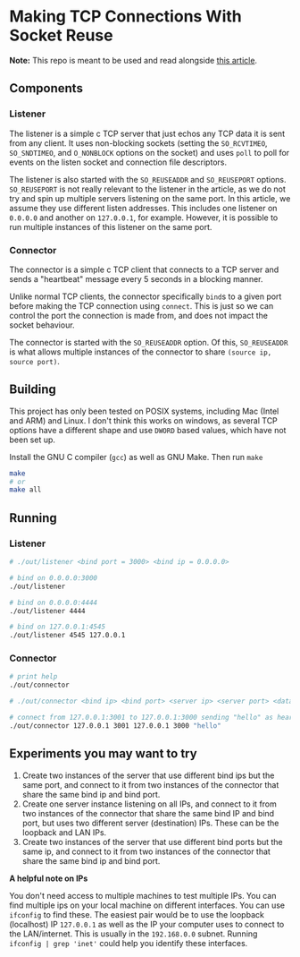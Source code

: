 # Making TCP Connections With Socket Reuse

**Note:** This repo is meant to be used and read alongside [this article](https://vaishnavsm.com/2024-06-08-how-many-tcp-connections/).

## Components

### Listener

The listener is a simple c TCP server that just echos any TCP data it is sent from any client.
It uses non-blocking sockets (setting the `SO_RCVTIMEO`, `SO_SNDTIMEO`, and `O_NONBLOCK` options on the socket) and uses `poll` to poll for events on the listen socket and connection file descriptors.

The listener is also started with the `SO_REUSEADDR` and `SO_REUSEPORT` options.
`SO_REUSEPORT` is not really relevant to the listener in the article, as we do not try and spin up multiple servers listening on the same port. In this article, we assume they use different listen addresses. This includes one listener on `0.0.0.0` and another on `127.0.0.1`, for example. However, it is possible to run multiple instances of this listener on the same port.

### Connector

The connector is a simple c TCP client that connects to a TCP server and sends a "heartbeat" message every 5 seconds in a blocking manner.

Unlike normal TCP clients, the connector specifically `bind`s to a given port before making the TCP connection using `connect`. This is just so we can control the port the connection is made from, and does not impact the socket behaviour.

The connector is started with the `SO_REUSEADDR` option. Of this, `SO_REUSEADDR` is what allows multiple instances of the connector to share `(source ip, source port)`.

## Building

This project has only been tested on POSIX systems, including Mac (Intel and ARM) and Linux.
I don't think this works on windows, as several TCP options have a different shape and use `DWORD` based values, which have not been set up.

Install the GNU C compiler (`gcc`) as well as GNU Make.
Then run `make`
```bash
make
# or
make all
```

## Running

### Listener
```bash
# ./out/listener <bind port = 3000> <bind ip = 0.0.0.0>

# bind on 0.0.0.0:3000
./out/listener

# bind on 0.0.0.0:4444
./out/listener 4444

# bind on 127.0.0.1:4545
./out/listener 4545 127.0.0.1
```

### Connector
```bash
# print help
./out/connector

# ./out/connector <bind ip> <bind port> <server ip> <server port> <data to send = "hi">

# connect from 127.0.0.1:3001 to 127.0.0.1:3000 sending "hello" as heartbeat
./out/connector 127.0.0.1 3001 127.0.0.1 3000 "hello"
```

## Experiments you may want to try
1. Create two instances of the server that use different bind ips but the same port, and connect to it from two instances of the connector that share the same bind ip and bind port.
1. Create one server instance listening on all IPs, and connect to it from two instances of the connector that share the same bind IP and bind port, but uses two different server (destination) IPs. These can be the loopback and LAN IPs.
1. Create two instances of the server that use different bind ports but the same ip, and connect to it from two instances of the connector that share the same bind ip and bind port.

**A helpful note on IPs**

You don't need access to multiple machines to test multiple IPs. You can find multiple ips on your local machine on different interfaces. You can use `ifconfig` to find these. The easiest pair would be to use the loopback (localhost) IP `127.0.0.1` as well as the IP your computer uses to connect to the LAN/internet. This is usually in the `192.168.0.0` subnet. Running `ifconfig | grep 'inet'` could help you identify these interfaces.
